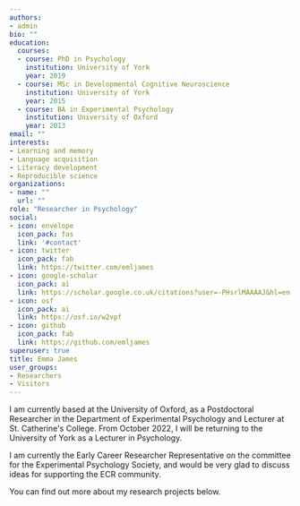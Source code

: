 ```yaml
---
authors:
- admin
bio: ""
education:
  courses:
  - course: PhD in Psychology
    institution: University of York
    year: 2019
  - course: MSc in Developmental Cognitive Neuroscience
    institution: University of York
    year: 2015
  - course: BA in Experimental Psychology
    institution: University of Oxford
    year: 2013
email: ""
interests:
- Learning and memory
- Language acquisition
- Literacy development
- Reproducible science
organizations:
- name: ""
  url: ""
role: "Researcher in Psychology"
social:
- icon: envelope
  icon_pack: fas
  link: '#contact'
- icon: twitter
  icon_pack: fab
  link: https://twitter.com/emljames
- icon: google-scholar
  icon_pack: ai
  link: https://scholar.google.co.uk/citations?user=-PHsrlMAAAAJ&hl=en
- icon: osf
  icon_pack: ai
  link: https://osf.io/w2vpf 
- icon: github
  icon_pack: fab
  link: https://github.com/emljames
superuser: true
title: Emma James
user_groups:
- Researchers
- Visitors
---
```


I am currently based at the University of Oxford, as a Postdoctoral Researcher in the Department of Experimental Psychology and Lecturer at St. Catherine's College. From October 2022, I will be returning to the University of York as a Lecturer in Psychology.

I am currently the Early Career Researcher Representative on the committee for the Experimental Psychology Society, and would be very glad to discuss ideas for supporting the ECR community.

You can find out more about my research projects below.

